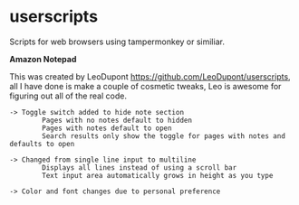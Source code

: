# userscripts
Scripts for web browsers using tampermonkey or similiar.




**Amazon Notepad**

This was created by LeoDupont https://github.com/LeoDupont/userscripts, all I have done is make a couple of cosmetic tweaks, Leo is awesome for figuring out all of the real code.
  
    -> Toggle switch added to hide note section
            Pages with no notes default to hidden
            Pages with notes default to open
            Search results only show the toggle for pages with notes and defaults to open

    -> Changed from single line input to multiline
            Displays all lines instead of using a scroll bar
            Text input area automatically grows in height as you type
                
    -> Color and font changes due to personal preference

